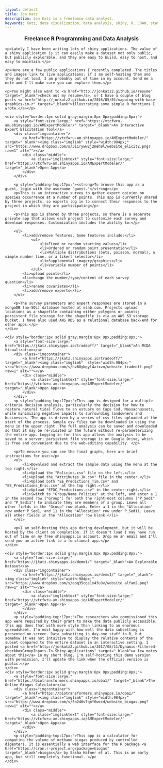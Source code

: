 ```yaml
---
layout: default
title: Jon Katz
description: Jon Katz is a freelance data analyst.
keywords: Katz, data visualization, data analysis, shiny, R, CRAN, statistics
---
```


<div>
    <div style="font-size:1.25em;font-weight:bold;text-align:center;">
        <p>Freelance R Programming and Data Analysis</p>
    </div>

    <p>Lately I have been writing lots of shiny applications. The value of a shiny application is it can easily make a dataset not only public, but publicly explorable, and they are easy to build, easy to host, and easy to maintain.</p>
    
    <p>Here are a few public applications I recently completed. The titles and images link to live applications; if I am self-hosting them and they do not load, I am probably out of time in my account. Send me a note and I'll make sure you can explore them.</p>
    
    <p>You might also want to <a href="http://jonkatz2.github.io/resume" target="_blank">check out my resume</a>, or I have a couple of blog posts <a href="http://jonkatz2.github.io/2016/05/01/mapping-with-base-graphics-in-r" target="_blank">illustrating some simple R functions I wrote.</a></p>
    
    <div style="border:1px solid gray;margin:8px 0px;padding:8px;">
        <a style="font-size:large;" href="https://vtcfwru-am.shinyapps.io/AMExpertModeler/" target="_blank">An Interactive Expert Elicitation Tool</a>
        <div class="imgcontainer">
            <a href="https://vtcfwru-am.shinyapps.io/AMExpertModeler/" target="_blank"><img class="imglink" style="width:984px;" src="https://www.dropbox.com/s/3i1ryww2j2meh9l/website_elicit2.png?raw=1" alt=""></a>
            <div class="middle">
                <a class="imglinktext" style="font-size:large;" href="https://vtcfwru-am.shinyapps.io/AMExpertModeler/" target="_blank">Open App</a>
            </div>
        </div>
        
        <p style="padding-top:17px;"><strong>To browse this app as a guest, login with the username "guest."</strong></p>
        <p>This is an interactive survey to gather expert opinion on species occurrence at a number of points. This app is currently shared by three projects, so experts log in to connect their responses to the project in which they are participating</p>
        
        <p>This app is shared by three projects, so there is a separate private app that allows each project to customize each survey and download responses. Customization includes the ability to:</p>
        
        <ul> 
            <li>add/remove features. Some features include:</li> 
                <ul>
                    <li>Fixed or random starting values</li>
                    <li>Ordered or random point presentation</li>
                    <li>Multiple distributions (beta, poisson, normal), a simple number line, or a likert selector</li>
                    <li>Supplemental imagery/graphics</li>
                    <li>Variable number of points</li>
                </ul>
            <li>upload points</li> 
            <li>change the number/type/content of each survey question</li> 
            <li>rename covariates</li> 
            <li>add/remove experts</li> 
        </ul>
        
        <p>The survey parameters and expert responses are stored in a mongoDB (no-SQL) database hosted at mlab.com. Projects upload locations as a shapefile containing either polygons or points; persistent file storage for the shapefile is via an AWS S3 storage bucket. I have also used AWS RDS as a relational database back-end for other apps.</p>
    </div>
    
    <div style="border:1px solid gray;margin:8px 0px;padding:8px;">
        <a style="font-size:large;" href="https://jkatz.shinyapps.io/tradeoff/" target="_blank">An MCDA Visualization</a>
        <div class="imgcontainer">
            <a href="https://jkatz.shinyapps.io/tradeoff/" target="_blank"><img class="imglink"  style="width:984px;" src="https://www.dropbox.com/s/hv88ybgyl4atxvm/website_tradeoff.png?raw=1" alt=""></a>
            <div class="middle">
                <a class="imglinktext" style="font-size:large;" href="https://vtcfwru-am.shinyapps.io/AMExpertModeler/" target="_blank">Open App</a>
            </div>
        </div>
        <p style="padding-top:17px;">This app is designed for a multiple-criteria decision analysis, particularly the decision for how to restore natural tidal flows to an estuary on Cape Cod, Massachussets, while minimizing negative impacts to surrounding landowners and businesses. The app is driven by a series of csv files uploaded at the start of the process. Sample csv files can be downloaded in using the menu in the upper right. The full analysis can be saved and downloaded so that it may be re-visited in the future without re-parameterizing the entire app. Logging in for this app allows the analysis to be saved to a server; persistent file storage is on Google Drive, which is free and convenient due to the web-editing capability. </p>

        <p>To ensure you can see the final graphs, here are brief instructions for use:</p>
        <ol>
            <li>Download and extract the sample data using the menu at the top right.</li>
            <li>Upload the "Policies.csv" file on the left.</li>
            <li>Upload the "Attributes_JK.csv" file in the center.</li>
            <li>Upload both "EE_Predictions_Tim.csv" and "EE_Predictions_Eric.csv" at the top right.</li>
            <li>Upload "EFDC_Predictions.csv" in the center-right.</li>
            <li>Switch to "Group/Name Policies" at the left, and enter a 1 in the second row ("Group") for both the right-most columns ("P_Sed1" and "P_Sed11") to indicate they are members of a group. Leave all other fields in the "Group" row blank. Enter a 1 in the "Allocation" row under P_Sed1, and 11 in the "Allocation" row under P_Sed11. Leave all other fields in the "Allocation" row blank.</li>
        </ol>
        
        <p>I am self-hosting this app during development, but it will be hosted by the client on completion. If it doesn't load I may have run out of time on my free shinyapps.io account. Drop me an email and I'll send you an active link to a functional app.</p>
    </div>
    
    <div style="border:1px solid gray;margin:8px 0px;padding:8px;">
        <a style="font-size:large;" href="https://jkatz.shinyapps.io/demo1/" target="_blank">An Explorable Dataset</a>
        <div class="imgcontainer">
            <a href="https://jkatz.shinyapps.io/demo1/" target="_blank"><img class="imglink" style="width:984px;" src="https://www.dropbox.com/s/eoq35cgs1x43u9v/website_alfam2.png?raw=1" alt=""></a>
            <div class="middle">
                <a class="imglinktext" style="font-size:large;" href="https://vtcfwru-am.shinyapps.io/AMExpertModeler/" target="_blank">Open App</a>
            </div>
        </div>
        <p style="padding-top:17px;">The researchers who commissioned this app were required by their grant to make the data publicly accessible; this app does that with more style than linking to an enormous spreadsheet. I'm most happy with how well the data subsetting is presented on-screen. Data subsetting is day-one stuff in R, but somehow it was not intuitive to display the relative contents of the subset compared to the entire dataset in an interactive setting. I posted <a href="http://jonkatz2.github.io/2017/08/11/Dynamic-Filtered-checkboxGroupInputs-In-Shiny-Applications" target="_blank">a few notes about this</a> in my short blog. I'm self-hosting this demo version with permission, I'll update the link when the official version is public.</p>
    </div>
    <div style="border:1px solid gray;margin:8px 0px;padding:8px;">
        <a style="font-size:large;" href="https://biotransformers.shinyapps.io/oba1/" target="_blank">The Online Biogas Calculator</a> 
        <div class="imgcontainer">
            <a href="https://biotransformers.shinyapps.io/oba1/" target="_blank"><img class="imglink" style="width:984px;" src="https://www.dropbox.com/s/5o246v7qmf6wexd/website_biogas.png?raw=1" alt=""></a> 
            <div class="middle">
                <a class="imglinktext" style="font-size:large;" href="https://vtcfwru-am.shinyapps.io/AMExpertModeler/" target="_blank">Open App</a>
            </div>
        </div>
        <p style="padding-top:17px;">This app is a calculator for computing the volume of methane biogas produced by controlled digesters. It is essentially a web interface for the R package <a href="https://cran.r-project.org/package=biogas" target="_blank">biogas</a> by Sasha Hafner et al. This is an early app, but still completely functional. </p>
    </div>
    
</div>
























